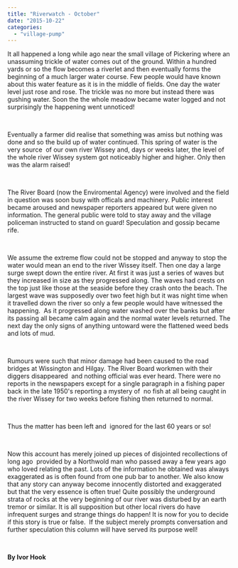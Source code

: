 ```yaml
---
title: "Riverwatch - October"
date: "2015-10-22"
categories: 
  - "village-pump"
---
```


It all happened a long while ago near the small village of Pickering where an unassuming trickle of water comes out of the ground. Within a hundred yards or so the flow becomes a riverlet and then eventually forms the beginning of a much larger water course. Few people would have known about this water feature as it is in the middle of fields. One day the water level just rose and rose. The trickle was no more but instead there was gushing water. Soon the the whole meadow became water logged and not surprisingly the happening went unnoticed!

 

Eventually a farmer did realise that something was amiss but nothing was done and so the build up of water continued. This spring of water is the very source  of our own river Wissey and, days or weeks later, the level of the whole river Wissey system got noticeably higher and higher. Only then was the alarm raised!

 

The River Board (now the Enviromental Agency) were involved and the field in question was soon busy with officals and machinery. Public interest  became aroused and newspaper reporters appeared but were given no information. The general public were told to stay away and the village policeman instructed to stand on guard! Speculation and gossip became rife.

 

We assume the extreme flow could not be stopped and anyway to stop the water would mean an end to the river Wissey itself. Then one day a large surge swept down the entire river. At first it was just a series of waves but they increased in size as they progressed along. The waves had crests on the top just like those at the seaside before they crash onto the beach. The largest wave was supposedly over two feet high but it was night time when it travelled down the river so only a few people would have witnessed the happening.  As it progressed along water washed over the banks but after its passing all became calm again and the normal water levels returned. The next day the only signs of anything untoward were the flattened weed beds and lots of mud.

 

Rumours were such that minor damage had been caused to the road bridges at Wissington and Hilgay. The River Board workmen with their diggers disappeared  and nothing official was ever heard. There were no reports in the newspapers except for a single paragraph in a fishing paper back in the late 1950's reporting a mystery of  no fish at all being caught in the river Wissey for two weeks before fishing then returned to normal.

 

Thus the matter has been left and  ignored for the last 60 years or so!

 

Now this account has merely joined up pieces of disjointed recollections of long ago  provided by a Northwold man who passed away a few years ago who loved relating the past. Lots of the information he obtained was always exaggerated as is often found from one pub bar to another. We also know that any story can anyway become innocently distorted and exaggerated but that the very essence is often true! Quite possibly the underground strata of rocks at the very beginning of our river was disturbed by an earth tremor or similar. It is all supposition but other local rivers do have infrequent surges and strange things do happen! It is now for you to decide if this story is true or false.  If the subject merely prompts conversation and further speculation this column will have served its purpose well!

 

**By Ivor Hook**
